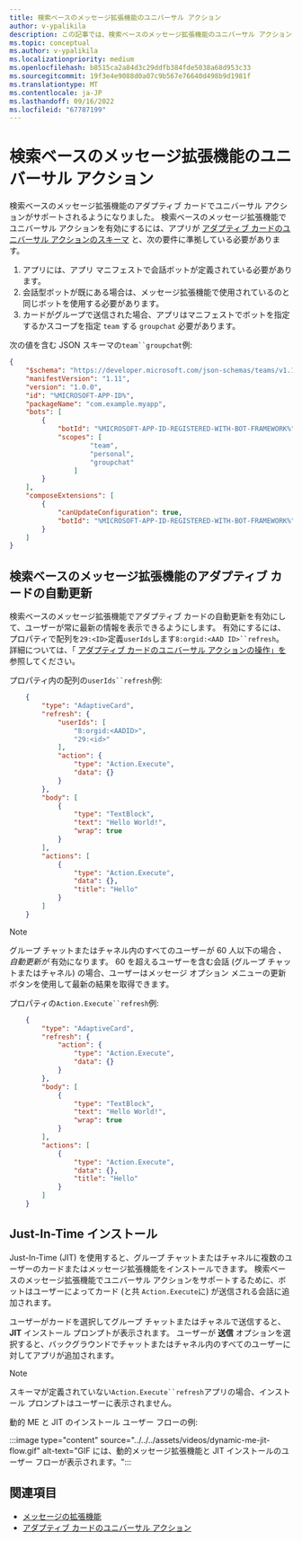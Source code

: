 ```yaml
---
title: 検索ベースのメッセージ拡張機能のユニバーサル アクション
author: v-ypalikila
description: この記事では、検索ベースのメッセージ拡張機能のユニバーサル アクションとアダプティブ カードの自動更新について説明します。
ms.topic: conceptual
ms.author: v-ypalikila
ms.localizationpriority: medium
ms.openlocfilehash: b8515ca2a84d3c29ddfb384fde5038a68d953c33
ms.sourcegitcommit: 19f3e4e9088d0a07c9b567e76640d498b9d1981f
ms.translationtype: MT
ms.contentlocale: ja-JP
ms.lasthandoff: 09/16/2022
ms.locfileid: "67787199"
---
```

# <a name="universal-actions-for-search-based-message-extensions"></a>検索ベースのメッセージ拡張機能のユニバーサル アクション

検索ベースのメッセージ拡張機能のアダプティブ カードでユニバーサル アクションがサポートされるようになりました。 検索ベースのメッセージ拡張機能でユニバーサル アクションを有効にするには、アプリが [アダプティブ カードのユニバーサル アクションのスキーマ](../../../task-modules-and-cards/cards/Universal-actions-for-adaptive-cards/Work-with-Universal-Actions-for-Adaptive-Cards.md#schema-for-universal-actions-for-adaptive-cards) と、次の要件に準拠している必要があります。

1. アプリには、アプリ マニフェストで会話ボットが定義されている必要があります。
1. 会話型ボットが既にある場合は、メッセージ拡張機能で使用されているのと同じボットを使用する必要があります。
1. カードがグループで送信された場合、アプリはマニフェストでボットを指定するかスコープを指定 `team` する `groupchat` 必要があります。

次の値を含む JSON スキーマの`team``groupchat`例:

```json
{
    "$schema": "https://developer.microsoft.com/json-schemas/teams/v1.11/MicrosoftTeams.schema.json",
    "manifestVersion": "1.11",
    "version": "1.0.0",
    "id": "%MICROSOFT-APP-ID%",
    "packageName": "com.example.myapp",
    "bots": [
        {
            "botId": "%MICROSOFT-APP-ID-REGISTERED-WITH-BOT-FRAMEWORK%",
            "scopes": [
                    "team",
                    "personal",
                    "groupchat"
                ]
        }
    ],
    "composeExtensions": [
        {
            "canUpdateConfiguration": true,
            "botId": "%MICROSOFT-APP-ID-REGISTERED-WITH-BOT-FRAMEWORK%", // Use the same bot as what is specified in the bots section above
        }
    ]
}
```

## <a name="automatic-refresh-for-adaptive-cards-in-search-based-message-extensions"></a>検索ベースのメッセージ拡張機能のアダプティブ カードの自動更新

検索ベースのメッセージ拡張機能でアダプティブ カードの自動更新を有効にして、ユーザーが常に最新の情報を表示できるようにします。 有効にするには、プロパティで配列を`29:<ID>`定義`userIds`します`8:orgid:<AAD ID>``refresh`。 詳細については、「 [アダプティブ カードのユニバーサル アクションの操作」を](../../../task-modules-and-cards/cards/Universal-actions-for-adaptive-cards/Work-with-Universal-Actions-for-Adaptive-Cards.md#user-ids-in-refresh)参照してください。

プロパティ内の配列の`userIds``refresh`例:

```json
    {
        "type": "AdaptiveCard",
        "refresh": {
            "userIds": [
                "8:orgid:<AADID>",
                "29:<id>"
            ],
            "action": {
                "type": "Action.Execute",
                "data": {}
            }
        },
        "body": [
            {
                "type": "TextBlock",
                "text": "Hello World!",
                "wrap": true
            }
        ],
        "actions": [
            {
                "type": "Action.Execute",
                "data": {},
                "title": "Hello"
            }
        ]
    }
```

> [!NOTE]
> グループ チャットまたはチャネル内のすべてのユーザーが 60 人以下の場合 *、自動更新が* 有効になります。 60 を超えるユーザーを含む会話 (グループ チャットまたはチャネル) の場合、ユーザーはメッセージ オプション メニューの更新ボタンを使用して最新の結果を取得できます。

プロパティの`Action.Execute``refresh`例:

```json
    {
        "type": "AdaptiveCard",
        "refresh": {
            "action": {
                "type": "Action.Execute",
                "data": {}
            }
        },
        "body": [
            {
                "type": "TextBlock",
                "text": "Hello World!",
                "wrap": true
            }
        ],
        "actions": [
            {
                "type": "Action.Execute",
                "data": {},
                "title": "Hello"
            }
        ]
    }
```

## <a name="just-in-time-install"></a>Just-In-Time インストール

Just-In-Time (JIT) を使用すると、グループ チャットまたはチャネルに複数のユーザーのカードまたはメッセージ拡張機能をインストールできます。 検索ベースのメッセージ拡張機能でユニバーサル アクションをサポートするために、ボットはユーザーによってカード (と共 `Action.Execute`に) が送信される会話に追加されます。

ユーザーがカードを選択してグループ チャットまたはチャネルで送信すると、 **JIT** インストール プロンプトが表示されます。 ユーザーが **送信** オプションを選択すると、バックグラウンドでチャットまたはチャネル内のすべてのユーザーに対してアプリが追加されます。

> [!NOTE]
> スキーマが定義されていない`Action.Execute``refresh`アプリの場合、インストール プロンプトはユーザーに表示されません。

動的 ME と JIT のインストール ユーザー フローの例:

  :::image type="content" source="../../../assets/videos/dynamic-me-jit-flow.gif" alt-text="GIF には、動的メッセージ拡張機能と JIT インストールのユーザー フローが表示されます。":::

## <a name="see-also"></a>関連項目

* [メッセージの拡張機能](../../what-are-messaging-extensions.md)
* [アダプティブ カードのユニバーサル アクション](../../../task-modules-and-cards/cards/Universal-actions-for-adaptive-cards/Overview.md)
